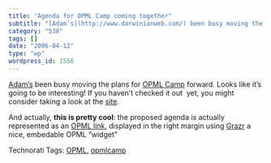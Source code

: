 ```yaml
---
title: "Agenda for OPML Camp coming together"
subtitle: "[Adam’s](http://www.darwinianweb.com/) been busy moving the plans for [OPML Camp](http://www.opmlcam..."
category: "538"
tags: []
date: "2006-04-12"
type: "wp"
wordpress_id: 1556
---
```

[Adam’s](http://www.darwinianweb.com/) been busy moving the plans for [OPML Camp](http://www.opmlcamp.com/) forward. Looks like it’s going to be interesting! If you haven’t checked it out  yet, you might consider taking a look at the [site](http://www.opmlcamp.com/).

And actually, **this is pretty cool**: the proposed agenda is actually represented as an [OPML link](http://www.darwinianweb.com/), displayed in the right margin using [Grazr](http://www.grazr.com/) a nice, embedable OPML “widget”

Technorati Tags: [OPML](http://www.technorati.com/tag/OPML), [opmlcamp](http://www.technorati.com/tag/opmlcamp)
